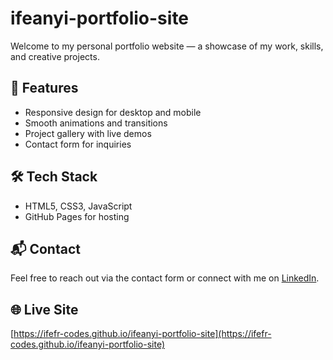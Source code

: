 # ifeanyi-portfolio-site

Welcome to my personal portfolio website — a showcase of my work, skills, and creative projects.

## 🚀 Features
- Responsive design for desktop and mobile
- Smooth animations and transitions
- Project gallery with live demos
- Contact form for inquiries

## 🛠️ Tech Stack
- HTML5, CSS3, JavaScript
- GitHub Pages for hosting

## 📬 Contact
Feel free to reach out via the contact form or connect with me on [LinkedIn](https://www.linkedin.com/in/your-profile).

## 🌐 Live Site
[https://ifefr-codes.github.io/ifeanyi-portfolio-site](https://ifefr-codes.github.io/ifeanyi-portfolio-site)
